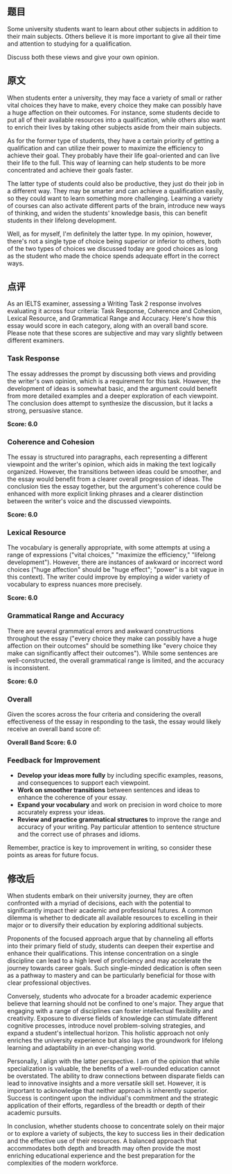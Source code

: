 ## 题目

Some university students want to learn about other subjects in addition to their main subjects. Others believe it is more important to give all their time and attention to studying for a qualification.

Discuss both these views and give your own opinion.

## 原文

When students enter a university, they may face a variety of small or rather vital choices they have to make, every choice they make can possibly have a huge affection on their outcomes. For instance, some students decide to put all of their available resources into a qualification, while others also want to enrich their lives by taking other subjects aside from their main subjects.

As for the former type of students, they have a certain priority of getting a qualification and can utilize their power to maximize the efficiency to achieve their goal. They probably have their life goal-oriented and can live their life to the full. This way of learning can help students to be more concentrated and achieve their goals faster.

The latter type of students could also be productive, they just do their job in a different way. They may be smarter and can achieve a qualification easily, so they could want to learn something more challenging. Learning a variety of courses can also activate different parts of the brain, introduce new ways of thinking, and widen the students' knowledge basis, this can benefit students in their lifelong development.

Well, as for myself, I'm definitely the latter type. In my opinion, however, there's not a single type of choice being superior or inferior to others, both of the two types of choices we discussed today are good choices as long as the student who made the choice spends adequate effort in the correct ways.

## 点评

As an IELTS examiner, assessing a Writing Task 2 response involves evaluating it across four criteria: Task Response, Coherence and Cohesion, Lexical Resource, and Grammatical Range and Accuracy. Here's how this essay would score in each category, along with an overall band score. Please note that these scores are subjective and may vary slightly between different examiners.

### Task Response

The essay addresses the prompt by discussing both views and providing the writer's own opinion, which is a requirement for this task. However, the development of ideas is somewhat basic, and the argument could benefit from more detailed examples and a deeper exploration of each viewpoint. The conclusion does attempt to synthesize the discussion, but it lacks a strong, persuasive stance.

**Score: 6.0**

### Coherence and Cohesion

The essay is structured into paragraphs, each representing a different viewpoint and the writer's opinion, which aids in making the text logically organized. However, the transitions between ideas could be smoother, and the essay would benefit from a clearer overall progression of ideas. The conclusion ties the essay together, but the argument's coherence could be enhanced with more explicit linking phrases and a clearer distinction between the writer's voice and the discussed viewpoints.

**Score: 6.0**

### Lexical Resource

The vocabulary is generally appropriate, with some attempts at using a range of expressions ("vital choices," "maximize the efficiency," "lifelong development"). However, there are instances of awkward or incorrect word choices ("huge affection" should be "huge effect"; "power" is a bit vague in this context). The writer could improve by employing a wider variety of vocabulary to express nuances more precisely.

**Score: 6.0**

### Grammatical Range and Accuracy

There are several grammatical errors and awkward constructions throughout the essay ("every choice they make can possibly have a huge affection on their outcomes" should be something like "every choice they make can significantly affect their outcomes"). While some sentences are well-constructed, the overall grammatical range is limited, and the accuracy is inconsistent.

**Score: 6.0**

### Overall

Given the scores across the four criteria and considering the overall effectiveness of the essay in responding to the task, the essay would likely receive an overall band score of:

**Overall Band Score: 6.0**

### Feedback for Improvement

- **Develop your ideas more fully** by including specific examples, reasons, and consequences to support each viewpoint.
- **Work on smoother transitions** between sentences and ideas to enhance the coherence of your essay.
- **Expand your vocabulary** and work on precision in word choice to more accurately express your ideas.
- **Review and practice grammatical structures** to improve the range and accuracy of your writing. Pay particular attention to sentence structure and the correct use of phrases and idioms.

Remember, practice is key to improvement in writing, so consider these points as areas for future focus.

## 修改后

When students embark on their university journey, they are often confronted with a myriad of decisions, each with the potential to significantly impact their academic and professional futures. A common dilemma is whether to dedicate all available resources to excelling in their major or to diversify their education by exploring additional subjects.

Proponents of the focused approach argue that by channeling all efforts into their primary field of study, students can deepen their expertise and enhance their qualifications. This intense concentration on a single discipline can lead to a high level of proficiency and may accelerate the journey towards career goals. Such single-minded dedication is often seen as a pathway to mastery and can be particularly beneficial for those with clear professional objectives.

Conversely, students who advocate for a broader academic experience believe that learning should not be confined to one's major. They argue that engaging with a range of disciplines can foster intellectual flexibility and creativity. Exposure to diverse fields of knowledge can stimulate different cognitive processes, introduce novel problem-solving strategies, and expand a student's intellectual horizon. This holistic approach not only enriches the university experience but also lays the groundwork for lifelong learning and adaptability in an ever-changing world.

Personally, I align with the latter perspective. I am of the opinion that while specialization is valuable, the benefits of a well-rounded education cannot be overstated. The ability to draw connections between disparate fields can lead to innovative insights and a more versatile skill set. However, it is important to acknowledge that neither approach is inherently superior. Success is contingent upon the individual's commitment and the strategic application of their efforts, regardless of the breadth or depth of their academic pursuits.

In conclusion, whether students choose to concentrate solely on their major or to explore a variety of subjects, the key to success lies in their dedication and the effective use of their resources. A balanced approach that accommodates both depth and breadth may often provide the most enriching educational experience and the best preparation for the complexities of the modern workforce.